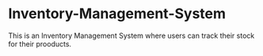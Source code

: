 # Inventory-Management-System
This is an Inventory Management System where users can track their stock for their prooducts.
